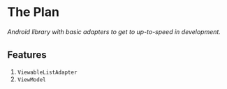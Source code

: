 # The Plan

###### Android library with basic adapters to get to up-to-speed in development.

Features
----

1. `ViewableListAdapter`
2. `ViewModel`
